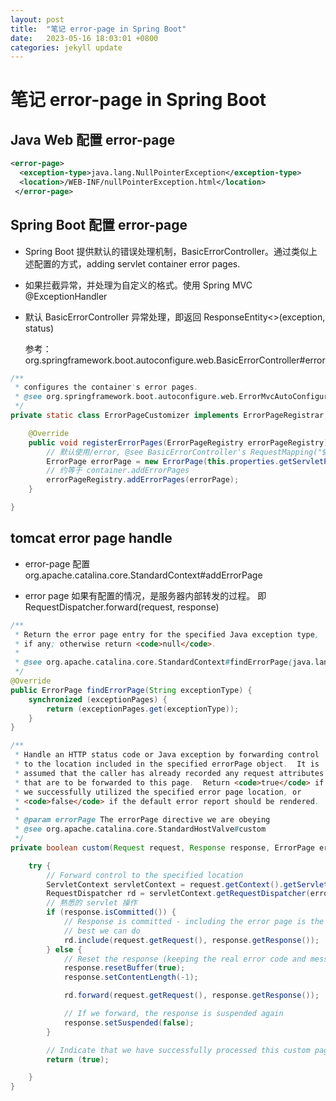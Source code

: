 ```yaml
---
layout: post
title:  "笔记 error-page in Spring Boot"
date:   2023-05-16 18:03:01 +0800
categories: jekyll update
---
```


# 笔记 error-page in Spring Boot

## Java Web 配置 error-page

```xml
<error-page>  
  <exception-type>java.lang.NullPointerException</exception-type>  
  <location>/WEB-INF/nullPointerException.html</location>  
 </error-page> 
```

## Spring Boot 配置 error-page

- Spring Boot 提供默认的错误处理机制，BasicErrorController。通过类似上述配置的方式，adding servlet container error pages.

- 如果拦截异常，并处理为自定义的格式。使用 Spring MVC @ExceptionHandler

- 默认 BasicErrorController 异常处理，即返回 ResponseEntity<>(exception, status)
  
  参考：org.springframework.boot.autoconfigure.web.BasicErrorController#error

```java
/**
 * configures the container's error pages.
 * @see org.springframework.boot.autoconfigure.web.ErrorMvcAutoConfiguration
 */
private static class ErrorPageCustomizer implements ErrorPageRegistrar, Ordered {

    @Override
    public void registerErrorPages(ErrorPageRegistry errorPageRegistry) {
        // 默认使用/error, @see BasicErrorController's RequestMapping("${server.error.path:${error.path:/error}}")
        ErrorPage errorPage = new ErrorPage(this.properties.getServletPrefix() + this.properties.getError().getPath());
        // 约等于 container.addErrorPages
        errorPageRegistry.addErrorPages(errorPage);
    }

}
```

## tomcat error page handle

- error-page 配置 org.apache.catalina.core.StandardContext#addErrorPage

- error page 如果有配置的情况，是服务器内部转发的过程。 即 RequestDispatcher.forward(request, response)

```java
/**
 * Return the error page entry for the specified Java exception type,
 * if any; otherwise return <code>null</code>. 
 *
 * @see org.apache.catalina.core.StandardContext#findErrorPage(java.lang.String)
 */
@Override
public ErrorPage findErrorPage(String exceptionType) {
    synchronized (exceptionPages) {
        return (exceptionPages.get(exceptionType));
    }
}
```

```java
/**
 * Handle an HTTP status code or Java exception by forwarding control
 * to the location included in the specified errorPage object.  It is
 * assumed that the caller has already recorded any request attributes
 * that are to be forwarded to this page.  Return <code>true</code> if
 * we successfully utilized the specified error page location, or
 * <code>false</code> if the default error report should be rendered.
 *
 * @param errorPage The errorPage directive we are obeying
 * @see org.apache.catalina.core.StandardHostValve#custom
 */
private boolean custom(Request request, Response response, ErrorPage er    rorPage) {

    try {
        // Forward control to the specified location
        ServletContext servletContext = request.getContext().getServletContext();
        RequestDispatcher rd = servletContext.getRequestDispatcher(errorPage.                    getLocation());
        // 熟悉的 servlet 操作
        if (response.isCommitted()) {
            // Response is committed - including the error page is the
            // best we can do
            rd.include(request.getRequest(), response.getResponse());
        } else {
            // Reset the response (keeping the real error code and message)
            response.resetBuffer(true);
            response.setContentLength(-1);

            rd.forward(request.getRequest(), response.getResponse());

            // If we forward, the response is suspended again
            response.setSuspended(false);
        }

        // Indicate that we have successfully processed this custom page
        return (true);

    }
}
```
